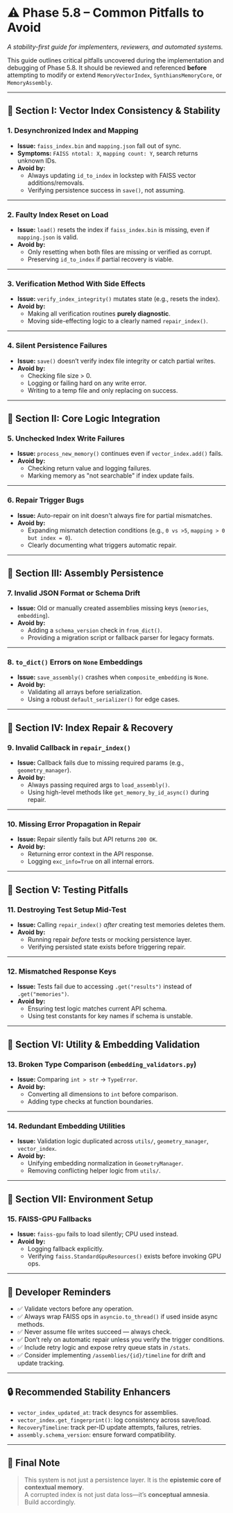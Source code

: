 # ⚠️ Phase 5.8 – Common Pitfalls to Avoid
*A stability-first guide for implementers, reviewers, and automated systems.*

This guide outlines critical pitfalls uncovered during the implementation and debugging of Phase 5.8. It should be reviewed and referenced **before** attempting to modify or extend `MemoryVectorIndex`, `SynthiansMemoryCore`, or `MemoryAssembly`.

---

## 📌 Section I: Vector Index Consistency & Stability

### 1. Desynchronized Index and Mapping
- **Issue:** `faiss_index.bin` and `mapping.json` fall out of sync.
- **Symptoms:** `FAISS ntotal: X`, `mapping count: Y`, search returns unknown IDs.
- **Avoid by:**
  - Always updating `id_to_index` in lockstep with FAISS vector additions/removals.
  - Verifying persistence success in `save()`, not assuming.

---

### 2. Faulty Index Reset on Load
- **Issue:** `load()` resets the index if `faiss_index.bin` is missing, even if `mapping.json` is valid.
- **Avoid by:**
  - Only resetting when both files are missing or verified as corrupt.
  - Preserving `id_to_index` if partial recovery is viable.

---

### 3. Verification Method With Side Effects
- **Issue:** `verify_index_integrity()` mutates state (e.g., resets the index).
- **Avoid by:**
  - Making all verification routines **purely diagnostic**.
  - Moving side-effecting logic to a clearly named `repair_index()`.

---

### 4. Silent Persistence Failures
- **Issue:** `save()` doesn’t verify index file integrity or catch partial writes.
- **Avoid by:**
  - Checking file size > 0.
  - Logging or failing hard on any write error.
  - Writing to a temp file and only replacing on success.

---

## 📌 Section II: Core Logic Integration

### 5. Unchecked Index Write Failures
- **Issue:** `process_new_memory()` continues even if `vector_index.add()` fails.
- **Avoid by:**
  - Checking return value and logging failures.
  - Marking memory as "not searchable" if index update fails.

---

### 6. Repair Trigger Bugs
- **Issue:** Auto-repair on init doesn't always fire for partial mismatches.
- **Avoid by:**
  - Expanding mismatch detection conditions (e.g., `0 vs >5`, `mapping > 0 but index = 0`).
  - Clearly documenting what triggers automatic repair.

---

## 📌 Section III: Assembly Persistence

### 7. Invalid JSON Format or Schema Drift
- **Issue:** Old or manually created assemblies missing keys (`memories`, `embedding`).
- **Avoid by:**
  - Adding a `schema_version` check in `from_dict()`.
  - Providing a migration script or fallback parser for legacy formats.

---

### 8. `to_dict()` Errors on `None` Embeddings
- **Issue:** `save_assembly()` crashes when `composite_embedding` is `None`.
- **Avoid by:**
  - Validating all arrays before serialization.
  - Using a robust `default_serializer()` for edge cases.

---

## 📌 Section IV: Index Repair & Recovery

### 9. Invalid Callback in `repair_index()`
- **Issue:** Callback fails due to missing required params (e.g., `geometry_manager`).
- **Avoid by:**
  - Always passing required args to `load_assembly()`.
  - Using high-level methods like `get_memory_by_id_async()` during repair.

---

### 10. Missing Error Propagation in Repair
- **Issue:** Repair silently fails but API returns `200 OK`.
- **Avoid by:**
  - Returning error context in the API response.
  - Logging `exc_info=True` on all internal errors.

---

## 📌 Section V: Testing Pitfalls

### 11. Destroying Test Setup Mid-Test
- **Issue:** Calling `repair_index()` *after* creating test memories deletes them.
- **Avoid by:**
  - Running repair *before* tests or mocking persistence layer.
  - Verifying persisted state exists before triggering repair.

---

### 12. Mismatched Response Keys
- **Issue:** Tests fail due to accessing `.get("results")` instead of `.get("memories")`.
- **Avoid by:**
  - Ensuring test logic matches current API schema.
  - Using test constants for key names if schema is unstable.

---

## 📌 Section VI: Utility & Embedding Validation

### 13. Broken Type Comparison (`embedding_validators.py`)
- **Issue:** Comparing `int > str` → `TypeError`.
- **Avoid by:**
  - Converting all dimensions to `int` before comparison.
  - Adding type checks at function boundaries.

---

### 14. Redundant Embedding Utilities
- **Issue:** Validation logic duplicated across `utils/`, `geometry_manager`, `vector_index`.
- **Avoid by:**
  - Unifying embedding normalization in `GeometryManager`.
  - Removing conflicting helper logic from `utils/`.

---

## 📌 Section VII: Environment Setup

### 15. FAISS-GPU Fallbacks
- **Issue:** `faiss-gpu` fails to load silently; CPU used instead.
- **Avoid by:**
  - Logging fallback explicitly.
  - Verifying `faiss.StandardGpuResources()` exists before invoking GPU ops.

---

## 📌 Developer Reminders

- ✅ Validate vectors before any operation.
- ✅ Always wrap FAISS ops in `asyncio.to_thread()` if used inside async methods.
- ✅ Never assume file writes succeed — always check.
- ✅ Don’t rely on automatic repair unless you verify the trigger conditions.
- ✅ Include retry logic and expose retry queue stats in `/stats`.
- ✅ Consider implementing `/assemblies/{id}/timeline` for drift and update tracking.

---

## 🔒 Recommended Stability Enhancers

- `vector_index_updated_at`: track desyncs for assemblies.
- `vector_index.get_fingerprint()`: log consistency across save/load.
- `RecoveryTimeline`: track per-ID update attempts, failures, retries.
- `assembly.schema_version`: ensure forward compatibility.

---

## 🛑 Final Note

> This system is not just a persistence layer. It is the **epistemic core of contextual memory**.  
> A corrupted index is not just data loss—it’s **conceptual amnesia**.  
> Build accordingly.
